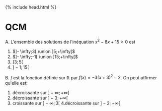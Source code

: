 {% include head.html %}

# QCM

A. L'ensemble des solutions de l'inéquation $x^2-8x+15>0$ est
1. $]- \infty;3[ \union ]5;+\infty[$
2. $]- \infty;-1[ \union ]15;+\infty[$
3. $]3;5[$
4. $]-1;15[$

B. $f$ est la fonction définie sur $\mathbb{R}$ par $f(x)=-3(x+3)^2-2$. On peut affirmer qu'elle est:
1. décroissante sur $]- \infty;+\infty[$
2. décroissante sur $]-3;+\infty[$
3. croissante sur $]-\infty;3[$
4.décroissante sur $]-2;+\infty[$

